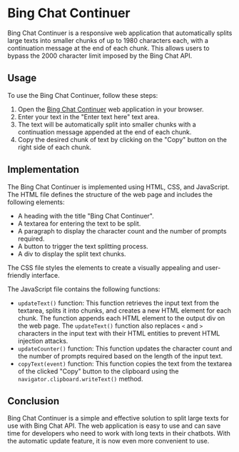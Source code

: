 
# Bing Chat Continuer

Bing Chat Continuer is a responsive web application that automatically splits large texts into smaller chunks of up to 1980 characters each, with a continuation message at the end of each chunk. This allows users to bypass the 2000 character limit imposed by the Bing Chat API.


## Usage

To use the Bing Chat Continuer, follow these steps:

1.  Open the [Bing Chat Continuer](https://bing-chat-continuer.vercel.app/) web application in your browser.
2.  Enter your text in the "Enter text here" text area.
3.  The text will be automatically split into smaller chunks with a continuation message appended at the end of each chunk.
4.  Copy the desired chunk of text by clicking on the "Copy" button on the right side of each chunk.

## Implementation

The Bing Chat Continuer is implemented using HTML, CSS, and JavaScript. The HTML file defines the structure of the web page and includes the following elements:

-   A heading with the title "Bing Chat Continuer".
-   A textarea for entering the text to be split.
-   A paragraph to display the character count and the number of prompts required.
-   A button to trigger the text splitting process.
-   A div to display the split text chunks.

The CSS file styles the elements to create a visually appealing and user-friendly interface.

The JavaScript file contains the following functions:

-   `updateText()` function: This function retrieves the input text from the textarea, splits it into chunks, and creates a new HTML element for each chunk. The function appends each HTML element to the output div on the web page. The `updateText()` function also replaces `<` and `>` characters in the input text with their HTML entities to prevent HTML injection attacks.
-   `updateCounter()` function: This function updates the character count and the number of prompts required based on the length of the input text.
-   `copyText(event)` function: This function copies the text from the textarea of the clicked "Copy" button to the clipboard using the `navigator.clipboard.writeText()` method.

## Conclusion

Bing Chat Continuer is a simple and effective solution to split large texts for use with Bing Chat API. The web application is easy to use and can save time for developers who need to work with long texts in their chatbots. With the automatic update feature, it is now even more convenient to use.
